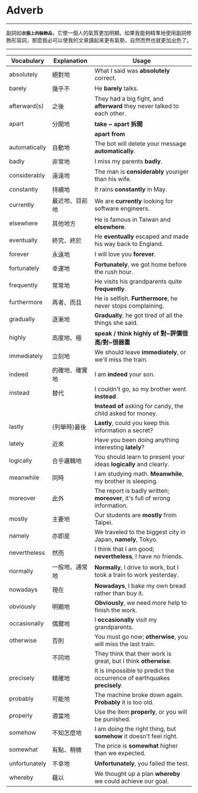 # Adverb

***

副詞&#x5982;**`衣服上的裝飾品`**，它使一個人的氣質更加明顯。如果我能夠精準地使用副詞修飾形容詞，那麼我必可以使我的文章讀起來更有氣勢，自然而然也就更加出色了。

***

| Vocabulary    | Explanation | Usage                                                                      |
| ------------- | ----------- | -------------------------------------------------------------------------- |
| absolutely    | 絕對地         | What I said was **absolutely** correct.                                    |
| barely        | 幾乎不         | He **barely** talks.                                                       |
| afterward(s)  | 之後          | They had a big fight, and **afterward** they never talked to each other.   |
| apart         | 分開地         | **take \~ apart 拆開**                                                       |
|               |             | **apart from**                                                             |
| automatically | 自動地         | The bot will delete your message **automatically**.                        |
| badly         | 非常地         | I miss my parents **badly**.                                               |
| considerably  | 遠遠地         | The man is **considerably** younger than his wife.                         |
| constantly    | 持續地         | It rains **constantly** in May.                                            |
| currently     | 最近地、目前地     | We are **currently** looking for software engineers.                       |
| elsewhere     | 其他地方        | He is famous in Taiwan and **elsewhere**.                                  |
| eventually    | 終究、終於       | He **eventually** escaped and made his way back to England.                |
| forever       | 永遠地         | I will love you **forever**.                                               |
| fortunately   | 幸運地         | **Fortunately**, we got home before the rush hour.                         |
| frequently    | 常常地         | He visits his grandparents quite **frequently**.                           |
| furthermore   | 再者、而且       | He is selfish. **Furthermore**, he never stops complaining.                |
| gradually     | 逐漸地         | **Gradually**, he got tired of all the things she said.                    |
| highly        | 高度地、極       | **speak / think highly of 對\~評價很高/對\~很器重**                                 |
| immediately   | 立刻地         | We should leave **immediately**, or we'll miss the train.                  |
| indeed        | 的確地、確實地     | I am **indeed** your son.                                                  |
| instead       | 替代          | I couldn't go, so my brother went **instead**.                             |
|               |             | **Instead of** asking for candy, the child asked for money.                |
| lastly        | (列舉時)最後     | **Lastly**, could you keep this information a secret?                      |
| lately        | 近來          | Have you been doing anything interesting **lately**?                       |
| logically     | 合乎邏輯地       | You should learn to present your ideas **logically** and clearly.          |
| meanwhile     | 同時          | I am studying math. **Meanwhile**, my brother is sleeping.                 |
| moreover      | 此外          | The report is badly written; **moreover**, it's full of wrong information. |
| mostly        | 主要地         | Our students are **mostly** from Taipei.                                   |
| namely        | 亦即是         | We traveled to the biggest city in Japan, **namely**, Tokyo.               |
| nevertheless  | 然而          | I think that I am good; **nevertheless**, I have no friends.               |
| normally      | 一般地、通常地     | **Normally**, I drive to work, but I took a train to work yesterday.       |
| nowadays      | 現在          | **Nowadays**, I bake my own bread rather than buy it.                      |
| obviously     | 明顯地         | **Obviously**, we need more help to finish the work.                       |
| occasionally  | 偶爾地         | I **occasionally** visit my grandparents.                                  |
| otherwise     | 否則          | You must go now; **otherwise**, you will miss the last train.              |
|               | 不同地         | They think that their work is great, but I think **otherwise**.            |
| precisely     | 精確地         | It is impossible to predict the occurrence of earthquakes **precisely**.   |
| probably      | 可能地         | The machine broke down again. **Probably** it is too old.                  |
| properly      | 適當地         | Use the item **properly**, or you will be punished.                        |
| somehow       | 不知怎麼地       | I am doing the right thing, but **somehow** it doesn't feel right.         |
| somewhat      | 有點、稍微       | The price is **somewhat** higher than we expected.                         |
| unfortunately | 不幸地         | **Unfortunately**, you failed the test.                                    |
| whereby       | 藉以          | We thought up a plan **whereby** we could achieve our goal.                |

